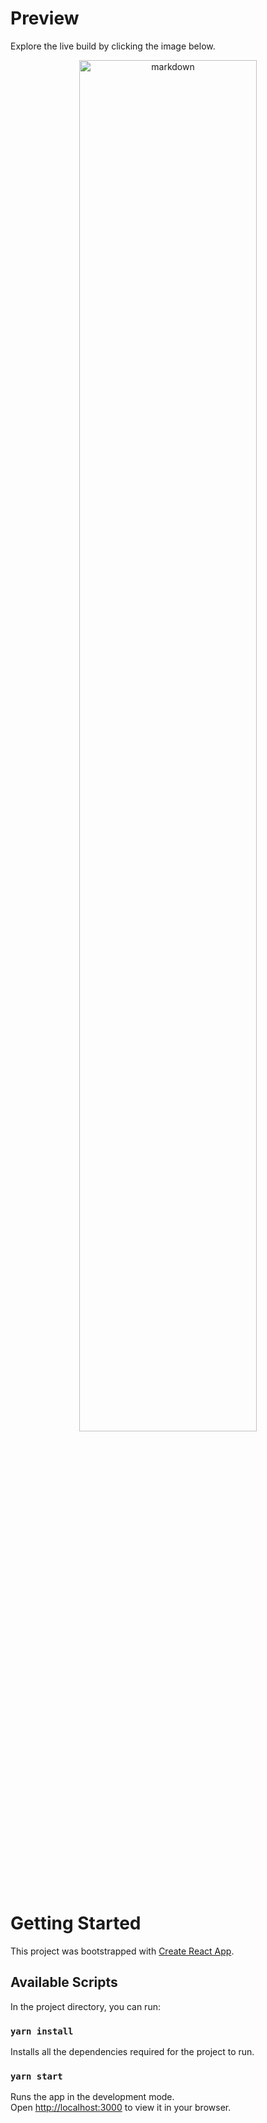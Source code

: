 # Preview

Explore the live build by clicking the image below.

<div align="center">
<a href="https://kaylaa0.github.io/patika/front-end-web/2-mid/redux/project-2/build/">
<img src="https://github-production-user-asset-6210df.s3.amazonaws.com/107824429/266852169-3cf266df-5e8c-49ef-bc37-b9fbbb85f230.jpg" alt="markdown" width="75%">
</a>
</div>

# Getting Started

This project was bootstrapped with [Create React App](https://github.com/facebook/create-react-app).

## Available Scripts

In the project directory, you can run:

### `yarn install`

Installs all the dependencies required for the project to run.

### `yarn start`

Runs the app in the development mode.\
Open [http://localhost:3000](http://localhost:3000) to view it in your browser.
